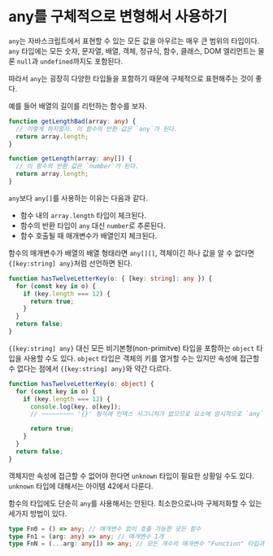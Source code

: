 # any를 구체적으로 변형해서 사용하기

`any`는 자바스크립트에서 표현할 수 있는 모든 값을 아우르는 매우 큰 범위의 타입이다. `any` 타입에는 모든 숫자, 문자열, 배열, 객체, 정규식, 함수, 클래스, DOM 엘리먼트는 물론 `null`과 `undefined`까지도 포함된다.

따라서 `any`는 굉장히 다양한 타입들을 포함하기 때문에 구체적으로 표현해주는 것이 좋다.

예를 들어 배열의 길이를 리턴하는 함수를 보자.

```ts
function getLengthBad(array: any) {
  // 이렇게 하지말자. 이 함수의 반환 값은 `any`가 된다.
  return array.length;
}

function getLength(array: any[]) {
  // 이 함수의 반환 값은 `number`가 된다.
  return array.length;
}
```

`any`보다 `any[]`를 사용하는 이유는 다음과 같다.

- 함수 내의 `array.length` 타입이 체크된다.
- 함수의 반환 타입이 `any` 대신 `number`로 추론된다.
- 함수 호출될 때 매개변수가 배열인지 체크된다.

함수의 매개변수가 배열의 배열 형태라면 `any[][]`, 객체이긴 하나 값을 알 수 없다면 `{[key:string] any}`처럼 선언하면 된다.

```ts
function hasTwelveLetterKey(o: { [key: string]: any }) {
  for (const key in o) {
    if (key.length === 12) {
      return true;
    }
  }
  return false;
}
```

`{[key:string] any}` 대신 모든 비기본형(non-primitve) 타입을 포함하는 `object` 타입을 사용할 수도 있다. `object` 타입은 객체의 키를 열거할 수는 있지만 속성에 접근할 수 없다는 점에서 `{[key:string] any}`와 약간 다르다.

```ts
function hasTwelveLetterKey(o: object) {
  for (const key in o) {
    if (key.length === 12) {
      console.log(key, o[key]);
      // ~~~~~~~~~ '{}' 형식에 인덱스 시그니처가 없으므로 요소에 암시적으로 `any` 형식이 있습니다.

      return true;
    }
  }
  return false;
}
```

객체지만 속성에 접근할 수 없어야 한다면 `unknown` 타입이 필요한 상황일 수도 있다. `unknown` 타입에 대해서는 아이템 42에서 다룬다.

함수의 타입에도 단순히 `any`를 사용해서는 안된다. 최소한으로나마 구체저화할 수 있는 세가지 방법이 있다.

```ts
type Fn0 = () => any; // 매개변수 없이 호출 가능한 모든 함수
type Fn1 = (arg: any) => any; // 매개변수 1개
type FnN = (...arg: any[]) => any; // 모든 개수의 매개변수 "Function" 타입과 동일
```
